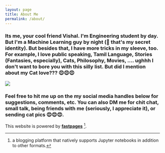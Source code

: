 ```yaml
---
layout: page
title: About Me
permalink: /about/
---
```


### Its me, your cool friend **Vishal**. I'm Engineering student by day. But I'm a Machine Learning guy by night (🤫 that's my secret identity). But besides that, I have more tricks in my sleeve, too. For example, I love public speaking, Tamil Language, Stories (Fantasies, especially), Cats, Philosophy, Movies, .... ughhh I don't want to bore you with this silly list. But did I mention about my Cat love??? 😍😍😍

![](https://media.giphy.com/media/PF83OmDFWCpP80l0X3/giphy.gif)

### Feel free to hit me up on the my social media handles below for suggestions, comments, etc. You can also DM me for chit chat, small talk, being friends with me (seriously, I appreciate it), or sending cat pics 😍😍😍.



This website is powered by **[fastpages](https://github.com/fastai/fastpages)** [^1].



[^1]:a blogging platform that natively supports Jupyter notebooks in addition to other formats.
